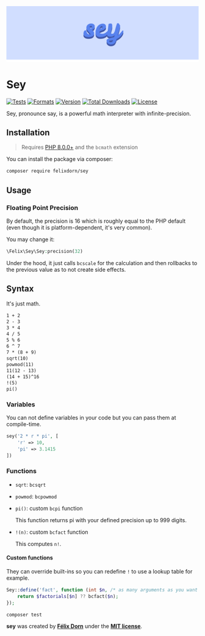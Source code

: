 ![The word Sey on a blue background](art/logo.svg)

# Sey

[![Tests](https://github.com/felixdorn/sey/actions/workflows/tests.yml/badge.svg?branch=main)](https://github.com/felixdorn/sey/actions/workflows/tests.yml)
[![Formats](https://github.com/felixdorn/sey/actions/workflows/formats.yml/badge.svg?branch=main)](https://github.com/felixdorn/sey/actions/workflows/formats.yml)
[![Version](https://poser.pugx.org/felixdorn/sey/version)](//packagist.org/packages/felixdorn/sey)
[![Total Downloads](https://poser.pugx.org/felixdorn/sey/downloads)](//packagist.org/packages/felixdorn/sey)
[![License](https://poser.pugx.org/felixdorn/sey/license)](//packagist.org/packages/felixdorn/sey)

Sey, pronounce say, is a powerful math interpreter with infinite-precision.

## Installation

> Requires [PHP 8.0.0+](https://php.net/releases) and the `bcmath` extension

You can install the package via composer:

```bash
composer require felixdorn/sey
```

## Usage

### Floating Point Precision

By default, the precision is 16 which is roughly equal to the PHP default (even though it is platform-dependent, it's
very common).

You may change it:

```php
\Felix\Sey\Sey:precision(32)
```

Under the hood, it just calls `bcscale` for the calculation and then rollbacks to the previous value as to not create
side effects.

## Syntax

It's just math.

```
1 + 2
2 - 3
3 * 4
4 / 5
5 % 6
6 ^ 7
7 * (8 + 9)
sqrt(10)
powmod(11)
11(12 - 13)
(14 + 15)^16
!(5)
pi()
```

### Variables

You can not define variables in your code but you can pass them at compile-time.

```php
sey('2 * r * pi', [
    'r' => 10,
    'pi' => 3.1415
])
```

### Functions

* `sqrt`: `bcsqrt`
* `powmod`: `bcpowmod`
* `pi()`: custom `bcpi` function

  This function returns pi with your defined precision up to 999 digits.

* `!(n)`: custom `bcfact` function

  This computes `n!`.

#### Custom functions

They can override built-ins so you can redefine `!` to use a lookup table for example.

```php
Sey::define('fact', function (int $n, /* as many arguments as you want */) {
    return $factorials[$n] ?? bcfact($n);
});
```

```bash
composer test
```

**sey** was created by **[Félix Dorn](https://twitter.com/afelixdorn)** under
the **[MIT license](https://opensource.org/licenses/MIT)**.
